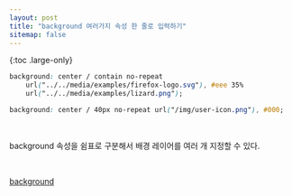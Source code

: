```yaml
---
layout: post
title: "background 여러가지 속성 한 줄로 입력하기"
sitemap: false
---
```


{:toc .large-only}

```css
background: center / contain no-repeat
    url("../../media/examples/firefox-logo.svg"), #eee 35%
    url("../../media/examples/lizard.png");

background: center / 40px no-repeat url("/img/user-icon.png"), #000;
```

<br/>

background 속성을 쉼표로 구분해서 배경 레이어를 여러 개 지정할 수 있다.

<br/>

[background](https://developer.mozilla.org/ko/docs/Web/CSS/background)
